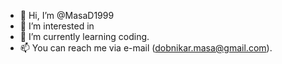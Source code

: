 - 👋 Hi, I’m @MasaD1999
- 👀 I’m interested in 
- 🌱 I’m currently learning coding.
- 📫 You can reach me via e-mail (dobnikar.masa@gmail.com).

<!---
MasaD1999/MasaD1999 is a ✨ special ✨ repository because its `README.md` (this file) appears on your GitHub profile.
You can click the Preview link to take a look at your changes.
--->

